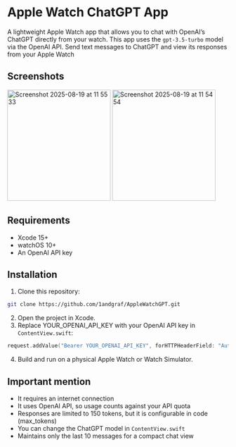 # Apple Watch ChatGPT App

A lightweight Apple Watch app that allows you to chat with OpenAI’s ChatGPT directly from your watch. This app uses the `gpt-3.5-turbo` model via the OpenAI API. Send text messages to ChatGPT and view its responses from your Apple Watch

## Screenshots

<img width="235" height="252" alt="Screenshot 2025-08-19 at 11 55 33" src="https://github.com/user-attachments/assets/9696cd6b-1ef7-4d86-8df3-c6aad03a969d" />
<img width="235" height="252" alt="Screenshot 2025-08-19 at 11 54 54" src="https://github.com/user-attachments/assets/09e40f8e-954c-423f-88e4-3fe27dd96a2d" />

## Requirements

- Xcode 15+
- watchOS 10+
- An OpenAI API key

## Installation

1. Clone this repository:

```bash
git clone https://github.com/1andgraf/AppleWatchGPT.git
```

2. Open the project in Xcode.
3. Replace YOUR_OPENAI_API_KEY with your OpenAI API key in `ContentView.swift`:

```swift
request.addValue("Bearer YOUR_OPENAI_API_KEY", forHTTPHeaderField: "Authorization")
```

4. Build and run on a physical Apple Watch or Watch Simulator.

## Important mention

- It requires an internet connection
- It uses OpenAI API, so usage counts against your API quota
- Responses are limited to 150 tokens, but it is configurable in code (max_tokens)
- You can change the ChatGPT model in `ContentView.swift`
- Maintains only the last 10 messages for a compact chat view
